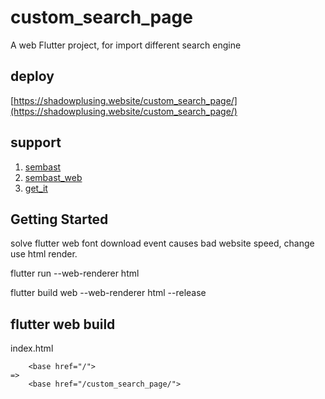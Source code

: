 # custom_search_page

A web Flutter project, for import different search engine

## deploy
[https://shadowplusing.website/custom_search_page/](https://shadowplusing.website/custom_search_page/)

## support
1. [sembast](https://pub.dev/packages/sembast)
2. [sembast_web](https://pub.dev/packages/sembast_web)
3. [get_it](https://pub.dev/packages/get_it)

## Getting Started
solve flutter web font download event causes bad website speed, change use html render.

flutter run --web-renderer html

flutter build web --web-renderer html --release

## flutter web build
index.html
```
    <base href="/">
=>
    <base href="/custom_search_page/">
```

